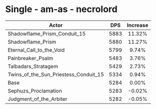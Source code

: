 # Single - am-as - necrolord
| Actor | DPS | Increase |
|---|:---:|:---:|
|Shadowflame_Prism_Conduit_15|5883|11.32%|
|Shadowflame_Prism|5880|11.27%|
|Eternal_Call_to_the_Void|5799|9.74%|
|Painbreaker_Psalm|5483|3.76%|
|Talbadars_Stratagem|5429|2.73%|
|Twins_of_the_Sun_Priestess_Conduit_15|5334|0.94%|
|Base|5284|0.00%|
|Sephuzs_Proclamation|5283|-0.02%|
|Judgment_of_the_Arbiter|5282|-0.05%|
